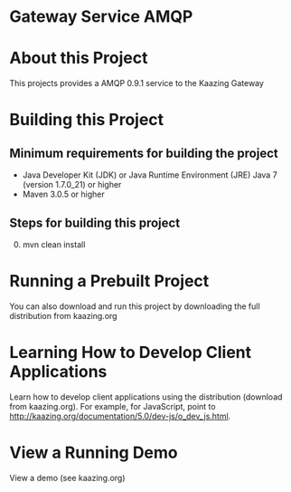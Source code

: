 # Gateway Service AMQP

# About this Project

This projects provides a AMQP 0.9.1 service to the Kaazing Gateway 

# Building this Project

## Minimum requirements for building the project
* Java Developer Kit (JDK) or Java Runtime Environment (JRE) Java 7 (version 1.7.0_21) or higher
* Maven 3.0.5 or higher

## Steps for building this project
0. mvn clean install

# Running a Prebuilt Project

You can also download and run this project by downloading the full distribution from kaazing.org

# Learning How to Develop Client Applications

Learn how to develop client applications using the distribution (download from kaazing.org). For example, for JavaScript, point to http://kaazing.org/documentation/5.0/dev-js/o_dev_js.html.

# View a Running Demo

View a demo (see kaazing.org)
